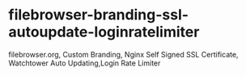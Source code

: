 # filebrowser-branding-ssl-autoupdate-loginratelimiter
filebrowser.org, Custom Branding, Nginx Self Signed SSL Certificate, Watchtower Auto Updating,Login Rate Limiter
